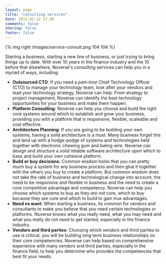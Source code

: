 ```yaml
---
layout: page
title: "consulting services"
date: 2012-02-12 17:36
comments: false
sharing: false
footer: false
---
```


{% img right /images/service-consult.png 104 104 %}

Starting a business, starting a new line of business, or just trying to bring things up to date. With over 10 years in the finance industry and the 10 before that elsewhere, Noverse's consulting services can help you in a myriad of ways, including:

* **Outsourced CTO**: If you need a *part-time* Chief Technology Officer (CTO) to manage your technology team, look after your vendors and lead your technology strategy, Noverse can help. From strategy to project management, Noverse can identify the best technology opportunities for your business and make them happen.
* **Platform Consulting**: Noverse can help you choose and build the right core systems around which to establish and grow your business, providing you with a platform that is responsive, flexible, scaleable and cost effective.
* **Architecture Planning**: If you are going to be building your own systems, having a solid architecture is a must. Many business forget this and land up with a hodge-podge of systems and technologies held together with electronic chewing gum and baling wire. Noverse can design and structure a solid reliable software architecture upon which to base and build your own cohesive platform.
* **Build or buy decisions**: Common wisdom holds that you can pretty much buy a system for any business process and then glue it together with the others you buy to create a platform. But common wisdom does not take the rate of business and technological change into account, the need to be responsive and flexible in business and the need to create a core competitive advantage and competency. Noverse can help you choose which systems to buy as they *are not* core, which to buy because they *are* core and which to build to gain true advantages.
* **Need vs want**: When starting a business, its common for vendors and consultants to make you believe that you need certain technologies or platforms. Noverse knows what you really need, what you may need and what you really do not need to get started, especially in the finance industry.
* **Vendors and third parties**: Choosing which vendors and third parties to use is critical, you will be building long term business relationships on their core competencies. Noverse can help based on comprehensive experience with many vendors and third parties, especially in the finance field, to help you determine who provides the competencies that best fit your needs.
